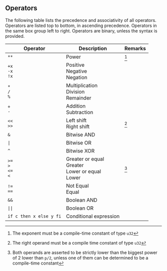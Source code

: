 ## Operators

The following table lists the precedence and associativity of all operators. Operators are listed top to bottom, in ascending precedence. Operators in the same box group left to right. Operators are binary, unless the syntax is provided.

| Operator                        | Description                                                       | Remarks |
|---------------------------------|-------------------------------------------------------------------|---------|
| `**` <br>                       | Power                                                             |  [^1]   |
| `+x` <br> `-x` <br> `!x` <br>   | Positive <br> Negative <br> Negation <br>                         |         |
| `*` <br> `/` <br> `%` <br>      | Multiplication <br>  Division <br>  Remainder <br>                |         |
| `+` <br> `-` <br>               | Addition <br>  Subtraction <br>                                   |         |
| `<<` <br> `>>` <br>             | Left shift <br>  Right shift <br>                                 |  [^2]   |
| `&`                             | Bitwise AND                                                       |         |
| <code>&#124;</code>             | Bitwise OR                                                        |         |
| `^`                             | Bitwise XOR                                                       |         |
| `>=` <br> `>` <br> `<=` <br> `<`| Greater or equal <br> Greater <br> Lower or equal <br> Lower <br> |  [^3]   |
| `!=` <br> `==` <br>             | Not Equal <br> Equal  <br>                                        |         |
| `&&`                            | Boolean AND                                                       |         |
| <code>&#124;&#124;</code>       | Boolean OR                                                        |         |
| `if c then x else y fi`         | Conditional expression                                            |         |

[^1]: The exponent must be a compile-time constant of type `u32`

[^2]: The right operand must be a compile time constant of type `u32`

[^3]: Both operands are asserted to be strictly lower than the biggest power of 2 lower than `p/2`, unless one of them can be determined to be a compile-time constant